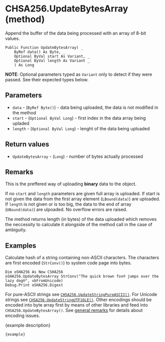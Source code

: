 # CHSA256.UpdateBytesArray (method)

Append the buffer of the data being processed with an array of 8-bit values.

```VB
Public Function UpdateBytesArray( _
    ByRef data() As Byte, _
    Optional ByVal start As Variant, _
    Optional ByVal length As Variant _
    ) As Long
```

**NOTE**: Optional parameters typed as `Variant` only to detect if they were passed. See their expected types below.

## Parameters

- `data` - (`ByRef Byte()`) - data being uploaded, the data is not modified in the method
- `start` - (`Optional ByVal Long`) - first index in the data array being upladed
- `length` - (`Optional ByVal Long`) - lenght of the data being uploaded

## Return values

- `UpdateBytesArray` - (`Long`) - number of bytes actually processed

## Remarks

This is the preffered way of uploading **binary** data to the object.

If no `start` and `length` parameters are given full array is uploaded. If start is not given the data from the first
array element (`LBound(data)`) are uploaded. If `length` is not given or is too big, the data to the end of
array (`UBound(data)`) are ulpoaded. No overflow errors are raised.

The method returns length (in bytes) of the data uploaded which removes the neccessity to calculate it alongside of the
method call in the case of ambiguity.

## Examples

Calculate hash of a string containing non-ASCII characters. The characters are first encoded (`StrConv()`) to system
code page into bytes.

```VB
Dim oSHA256 As New CSHA256
oSHA256.UpdateBytesArray StrConv("The quick brown fox® jumps over the lazy dog®", vbFromUnicode)
Debug.Print oSHA256.Digest
```

For pure-ASCII strings see
[`CHSA256.UpdateStringPureASCII()`](./CHSA256.UpdateStringPureASCII.md). For Unicode strings see
[`CHSA256.UpdateStringUTF16LE()`](./CHSA256.UpdateStringUTF16LE.md). Other encodings should be encoded into byte array
first by means of other libraries and feed into `CHSA256.UpdateBytesArray()`. See [general remarks](../README.md#remarks) for details about encoding issues.

{example description}

```VB
{example}
```
